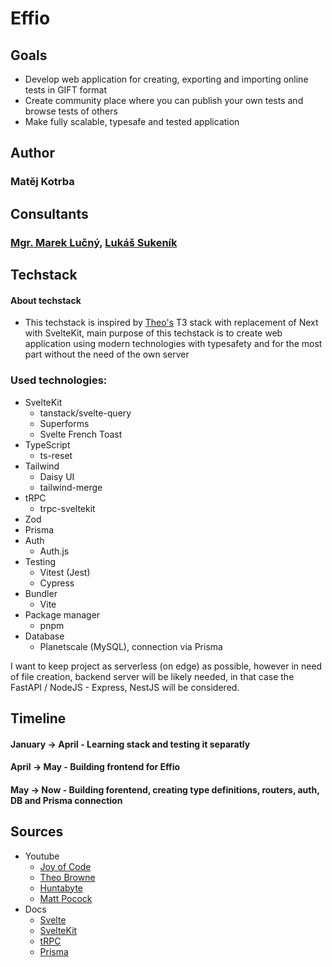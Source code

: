# Effio

## Goals
- Develop web application for creating, exporting and importing online tests in GIFT format
- Create community place where you can publish your own tests and browse tests of others
- Make fully scalable, typesafe and tested application


## Author
### Matěj Kotrba


## Consultants
### [Mgr. Marek Lučný](https://github.com/superucitelka), [Lukáš Sukeník](https://github.com/lukyncze)


## Techstack
#### About techstack
- This techstack is inspired by [Theo's](https://www.youtube.com/@t3dotgg) T3 stack with replacement of Next with SvelteKit, main purpose of this techstack is to create web application using modern technologies with typesafety and for the most part without the need of the own server

### Used technologies:
- SvelteKit
  - tanstack/svelte-query
  - Superforms
  - Svelte French Toast
- TypeScript
  - ts-reset
- Tailwind
  - Daisy UI
  - tailwind-merge
- tRPC
  - trpc-sveltekit 
- Zod
- Prisma
- Auth
  - Auth.js
- Testing
  - Vitest (Jest)
  - Cypress
- Bundler
  - Vite
- Package manager
  - pnpm
- Database
  - Planetscale (MySQL), connection via Prisma

I want to keep project as serverless (on edge) as possible, however in need of file creation, backend server will be likely needed, in that case the
FastAPI / NodeJS - Express, NestJS will be considered.


## Timeline
#### January -> April - Learning stack and testing it separatly
#### April -> May - Building frontend for Effio
#### May -> Now - Building forentend, creating type definitions, routers, auth, DB and Prisma connection  

## Sources
- Youtube
  - [Joy of Code](https://www.youtube.com/@JoyofCodeDev)
  - [Theo Browne](https://www.youtube.com/@t3dotgg)
  - [Huntabyte](https://www.youtube.com/@Huntabyte)
  - [Matt Pocock](https://www.youtube.com/@mattpocockuk)
- Docs
  - [Svelte](https://svelte.dev/)
  - [SvelteKit](https://kit.svelte.dev/)
  - [tRPC](https://trpc.io/)
  - [Prisma](https://www.prisma.io/)

